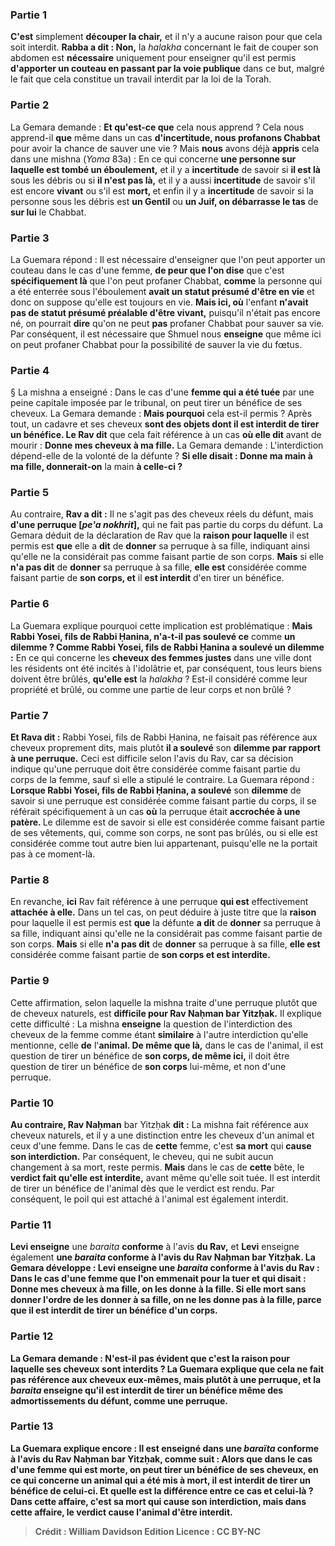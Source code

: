 
### Partie 1
<b>C'est</b> simplement <b>découper la chair,</b> et il n'y a aucune raison pour que cela soit interdit. <b>Rabba a dit : Non,</b> la <i>halakha</i> concernant le fait de couper son abdomen est <b>nécessaire</b> uniquement pour enseigner qu'il est permis <b>d'apporter un couteau en passant par la voie publique</b> dans ce but, malgré le fait que cela constitue un travail interdit par la loi de la Torah.

### Partie 2
La Gemara demande : <b>Et qu'est-ce que</b> cela nous apprend ? </b> Cela nous apprend-il <b>que</b> même dans un cas <b>d'incertitude, nous profanons Chabbat</b> pour avoir la chance de sauver une vie ? Mais <b>nous</b> avons déjà <b>appris</b> cela dans une mishna (<i>Yoma</i> 83a) : En ce qui concerne <b>une personne sur laquelle est tombé un éboulement,</b> et il y a <b>incertitude</b> de savoir si <b>il est là</b> sous les débris ou si <b>il n'est pas là,</b> et il y a aussi <b>incertitude</b> de savoir s'il est encore <b>vivant</b> ou s'il est <b>mort, </b> et enfin il y a <b>incertitude</b> de savoir si la personne sous les débris est <b>un Gentil</b> ou <b>un Juif, on débarrasse le tas</b> de <b>sur lui</b> le Chabbat.

### Partie 3
La Guemara répond : Il est nécessaire d'enseigner que l'on peut apporter un couteau dans le cas d'une femme, <b>de peur que l'on dise</b> que c'est <b>spécifiquement là</b> que l'on peut profaner Chabbat, <b>comme</b> la personne qui a été enterrée sous l'éboulement <b>avait un statut présumé d'être en vie</b> et donc on suppose qu'elle est toujours en vie. <b>Mais ici, où</b> l'enfant <b>n'avait pas de statut présumé préalable d'être vivant,</b> puisqu'il n'était pas encore né, on pourrait <b>dire</b> qu'on ne peut <b>pas</b> profaner Chabbat pour sauver sa vie. Par conséquent, il est nécessaire que Shmuel nous <b>enseigne</b> que même ici on peut profaner Chabbat pour la possibilité de sauver la vie du fœtus.

### Partie 4
§ La mishna a enseigné : Dans le cas d'une <b>femme qui a été tuée</b> par une peine capitale imposée par le tribunal, on peut tirer un bénéfice de ses cheveux. La Gemara demande : <b>Mais pourquoi</b> cela est-il permis ? Après tout, un cadavre et ses cheveux <b>sont des objets dont il est interdit de tirer un bénéfice. Le Rav dit</b> que cela fait référence à un cas <b>où elle dit</b> avant de mourir : <b>Donne mes cheveux à ma fille.</b> La Gemara demande : L'interdiction dépend-elle de la volonté de la défunte ? <b>Si elle disait : Donne ma main à ma fille, donnerait-on</b> la main <b>à celle-ci ?</b>

### Partie 5
Au contraire, <b>Rav a dit :</b> Il ne s'agit pas des cheveux réels du défunt, mais <b>d'une perruque [<i>pe'a nokhrit</i>],</b> qui ne fait pas partie du corps du défunt. La Gemara déduit de la déclaration de Rav que la <b>raison pour laquelle</b> il est permis est <b>que</b> elle a <b>dit</b> de <b>donner</b> sa perruque à sa fille, indiquant ainsi qu'elle ne la considérait pas comme faisant partie de son corps. <b>Mais</b> si elle <b>n'a pas dit</b> de <b>donner</b> sa perruque à sa fille, <b>elle est</b> considérée comme faisant partie de <b>son corps, et</b> il <b>est interdit</b> d'en tirer un bénéfice.

### Partie 6
La Guemara explique pourquoi cette implication est problématique : <b>Mais Rabbi Yosei, fils de Rabbi Ḥanina, n'a-t-il pas soulevé ce</b> comme <b>un dilemme ? Comme Rabbi Yosei, fils de Rabbi Ḥanina a soulevé un dilemme :</b> En ce qui concerne les <b>cheveux des femmes justes</b> dans une ville dont les résidents ont été incités à l'idolâtrie et, par conséquent, tous leurs biens doivent être brûlés, <b>qu'elle est</b> la <i>halakha</i> ? Est-il considéré comme leur propriété et brûlé, ou comme une partie de leur corps et non brûlé ?

### Partie 7
<b>Et Rava dit :</b> Rabbi Yosei, fils de Rabbi Ḥanina, ne faisait pas référence aux cheveux proprement dits, mais plutôt <b>il a soulevé</b> son <b>dilemme par rapport à une perruque.</b> Ceci est difficile selon l'avis du Rav, car sa décision indique qu'une perruque doit être considérée comme faisant partie du corps de la femme, sauf si elle a stipulé le contraire. La Guemara répond : <b>Lorsque Rabbi Yosei, fils de Rabbi Ḥanina, a soulevé</b> son <b>dilemme</b> de savoir si une perruque est considérée comme faisant partie du corps, il se référait spécifiquement à un cas <b>où</b> la perruque était <b>accrochée à une patère. </b> Le dilemme est de savoir si elle est considérée comme faisant partie de ses vêtements, qui, comme son corps, ne sont pas brûlés, ou si elle est considérée comme tout autre bien lui appartenant, puisqu'elle ne la portait pas à ce moment-là.

### Partie 8
En revanche, <b>ici</b> Rav fait référence à une perruque <b>qui est</b> effectivement <b>attachée à elle.</b> Dans un tel cas, on peut déduire à juste titre que la <b>raison</b> pour laquelle il est permis est <b>que</b> la défunte <b>a dit</b> de <b>donner</b> sa perruque à sa fille, indiquant ainsi qu'elle ne la considérait pas comme faisant partie de son corps. <b>Mais</b> si elle <b>n'a pas dit</b> de <b>donner</b> sa perruque à sa fille, <b>elle est</b> considérée comme faisant partie de <b>son corps et est interdite.</b>

### Partie 9
Cette affirmation, selon laquelle la mishna traite d'une perruque plutôt que de cheveux naturels, est <b>difficile pour Rav Naḥman bar Yitzḥak.</b> Il explique cette difficulté : La mishna <b>enseigne</b> la question de l'interdiction des cheveux de la femme comme étant <b>similaire</b> à l'autre interdiction qu'elle mentionne, celle <b>de</b> l'<b>animal. De même que là,</b> dans le cas de l'animal, il est question de tirer un bénéfice de <b>son corps, de même ici,</b> il doit être question de tirer un bénéfice de <b>son corps</b> lui-même, et non d'une perruque.

### Partie 10
<b>Au contraire, Rav Naḥman</b> bar Yitzḥak <b>dit :</b> La mishna fait référence aux cheveux naturels, et il y a une distinction entre les cheveux d'un animal et ceux d'une femme. Dans le cas de <b>cette</b> femme, c'est <b>sa mort</b> qui <b>cause son interdiction.</b> Par conséquent, le cheveu, qui ne subit aucun changement à sa mort, reste permis. <b>Mais</b> dans le cas de <b>cette</b> bête, le <b>verdict fait qu'elle est interdite,</b> avant même qu'elle soit tuée. Il est interdit de tirer un bénéfice de l'animal dès que le verdict est rendu. Par conséquent, le poil qui est attaché à l'animal est également interdit.

### Partie 11
<b>Levi enseigne</b> une <i>baraita</i> <b>conforme</b> à l'avis <b>du Rav,</b> et <b>Levi</b> enseigne également <b>une <i>baraita</i> <b>conforme</b> à l'avis <b>du Rav Naḥman bar Yitzḥak.</b> La Gemara développe : <b>Levi enseigne</b> une <i>baraita</i> <b>conforme</b> à l'avis <b>du Rav :</b> Dans le cas d'une <b>femme que l'on emmenait pour la tuer et</b> qui <b>disait : Donne mes cheveux à ma fille, on les donne</b> à la fille. Si elle <b>mort</b> sans donner l'ordre de les donner à sa fille, <b>on ne les donne pas</b> à la fille, <b>parce que</b> il <b>est interdit de</b> tirer un <b>bénéfice</b> d'un <b>corps.</b>

### Partie 12
La Gemara demande : N'est-il pas <b>évident</b> que c'est la raison pour laquelle ses cheveux sont interdits ? La Guemara explique que cela ne fait pas référence aux cheveux eux-mêmes, mais <b>plutôt</b> à une perruque, et la <i>baraita</i> enseigne qu'il est <b>interdit de</b> tirer un <b>bénéfice</b> même des <b>admortissements</b> du <b>défunt,</b> comme une perruque.

### Partie 13
La Guemara explique encore : <b>Il est enseigné</b> dans une <i>baraïta</i> <b>conforme</b> à l'avis du <b>Rav Naḥman bar Yitzḥak,</b> comme suit : Alors que dans le cas d'une <b>femme qui est morte, on peut tirer un bénéfice de ses cheveux,</b> en ce qui concerne <b>un animal qui a été mis à mort, il est interdit de</b> tirer un <b>bénéfice</b> de celui-ci. <b>Et quelle est la différence entre ce</b> cas <b>et celui-là</b> ? Dans <b>cette</b> affaire, c'est <b>sa mort</b> qui <b>cause son interdiction, mais</b> dans <b>cette</b> affaire, le <b>verdict cause</b> l'animal <b>d'être interdit.</b>

>Crédit : William Davidson Edition
>Licence : CC BY-NC